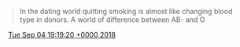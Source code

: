 > In the dating world quitting smoking is almost like changing blood type in donors\. A world of difference between AB\- and O

<img src="../../media/tweet.ico" width="12" /> [Tue Sep 04 19:19:20 +0000 2018](https://twitter.com/DromerDenker/status/1037057542260752384)